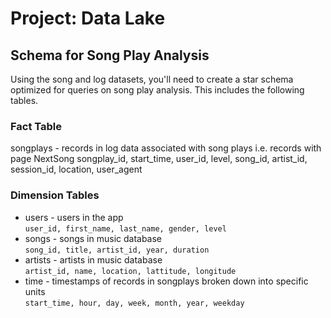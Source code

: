 
# Project: Data Lake

## Schema for Song Play Analysis
Using the song and log datasets, you'll need to create a star schema optimized for queries on song play analysis. This includes the following tables.

### Fact Table
songplays - records in log data associated with song plays i.e. records with page NextSong
songplay_id, start_time, user_id, level, song_id, artist_id, session_id, location, user_agent

### Dimension Tables
- users - users in the app  
  `user_id, first_name, last_name, gender, level`  
- songs - songs in music database  
  `song_id, title, artist_id, year, duration`
- artists - artists in music database  
  `artist_id, name, location, lattitude, longitude`
- time - timestamps of records in songplays broken down into specific units  
  `start_time, hour, day, week, month, year, weekday`